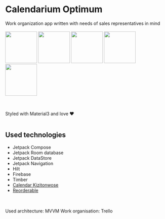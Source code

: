 <h1>Calendarium Optimum</h1>
<p1>Work organization app written with needs of sales representatives in mind</p1>
<br><br>
<img src="https://github.com/user-attachments/assets/b243ba37-414a-4ef9-b607-4b1e860ad7cf" width="100">
<img src="https://github.com/user-attachments/assets/3ec33e2a-8f2b-4a78-8845-6e756634abda" width="100">
<img src="https://github.com/user-attachments/assets/5cfb8a3a-24d6-45d5-b7b2-e3a07346215d" width="100">
<img src="https://github.com/user-attachments/assets/70dd3f2f-9149-4c38-979c-d41173837d2b" width="100">
<img src="https://github.com/user-attachments/assets/876d7617-e6b4-4f15-a90d-a851d6d2e453" width="100">

<br><br>
<p1>Styled with Material3 and love ❤️</p1>
<br><br>
<h2>Used technologies</h2>
<ul>
<li>Jetpack Compose</li>
<li>Jetpack Room database</li>
<li>Jetpack DataStore</li>
<li>Jetpack Navigation</li>
<li>Hilt</li>
<li>Firebase</li>
<li>Timber</li>
<a href="https://github.com/kizitonwose/Calendar"><li>Calendar Kizitonwose</li></a>
<a href="https://github.com/Calvin-LL/Reorderable"><li>Reorderable</li></a>
</ul>
<br><br>
<p1>Used architecture: MVVM</p1>
<p1>Work organisation: Trello</p1>
